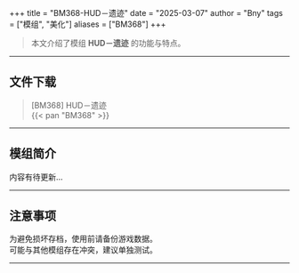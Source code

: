 +++
title = "BM368-HUD－遗迹"
date = "2025-03-07"
author = "Bny"
tags = ["模组", "美化"]
aliases = ["BM368"]
+++

> 本文介绍了模组 **HUD－遗迹** 的功能与特点。

---

## 文件下载

> [BM368] HUD－遗迹  
{{< pan "BM368" >}}  

---

## 模组简介

>  
内容有待更新...  

---

## 注意事项

>  
为避免损坏存档，使用前请备份游戏数据。  
可能与其他模组存在冲突，建议单独测试。  

---

